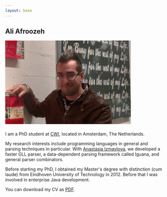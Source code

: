 ```yaml
---
layout: base
---
```


<h2 class="page-title">Ali Afroozeh</h2>

<img src="image.jpg" width="80%" style="margin: auto;">

<section style="margin-top: 20px;">
<p>I am a PhD student at <a href="https://www.cwi.nl/">CWI</a>, located in Amsterdam, The Netherlands.</p>

<p>My research interests include programming languages in general and 
parsing techniques in particular. With <a href="http://anastassija.github.io">Anastasia Izmaylova</a>, 
we developed a faster GLL parser, a data-dependent parsing framework called Iguana, and 
general parser combinators.</p>

<p>Before starting my PhD, I obtained my Master's degree with distinction (cum laude)
from Eindhoven University of Technology in 2012. Before that I was involved in 
enterprise Java development.</p>

<p>You can download my CV as <a href="CV.pdf" target="_blank">PDF</a>.</p>
</section>


